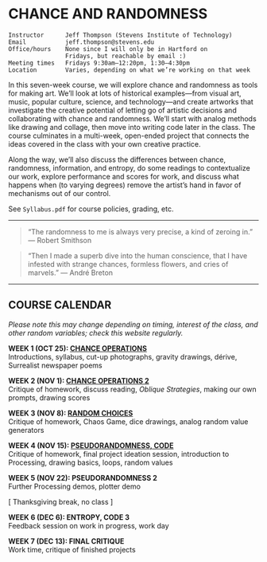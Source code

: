 # CHANCE AND RANDOMNESS

    Instructor      Jeff Thompson (Stevens Institute of Technology)
    Email           jeff.thompson@stevens.edu 
    Office/hours    None since I will only be in Hartford on 
                    Fridays, but reachable by email :)
    Meeting times   Fridays 9:30am–12:20pm, 1:30–4:30pm
    Location        Varies, depending on what we’re working on that week

In this seven-week course, we will explore chance and randomness as tools for making art. We’ll look at lots of historical examples—from visual art, music, popular culture, science, and technology—and create artworks that investigate the creative potential of letting go of artistic decisions and collaborating with chance and randomness. We’ll start with analog methods like drawing and collage, then move into writing code later in the class. The course culminates in a multi-week, open-ended project that connects the ideas covered in the class with your own creative practice.

Along the way, we’ll also discuss the differences between chance, randomness, information, and entropy, do some readings to contextualize our work, explore performance and scores for work, and discuss what happens when (to varying degrees) remove the artist’s hand in favor of mechanisms out of our control.

See `Syllabus.pdf` for course policies, grading, etc.

***  

> “The randomness to me is always very precise, a kind of zeroing in.” — Robert Smithson

> “Then I made a superb dive into the human conscience, that I have infested with strange chances, formless flowers, and cries of marvels.” — André Breton

***  

## COURSE CALENDAR
*Please note this may change depending on timing, interest of the class, and other random variables; check this website regularly.*

**WEEK 1 (OCT 25): [CHANCE OPERATIONS](https://github.com/jeffThompson/ChanceAndRandomness/blob/master/Week01-ChanceOperations.md)**  
Introductions, syllabus, cut-up photographs, gravity drawings, dérive, Surrealist newspaper poems

**WEEK 2 (NOV 1): [CHANCE OPERATIONS 2](https://github.com/jeffThompson/ChanceAndRandomness/blob/master/Week02-ChanceOperations2.md)**  
Critique of homework, discuss reading, *Oblique Strategies*, making our own prompts, drawing scores 

**WEEK 3 (NOV 8): [RANDOM CHOICES](https://github.com/jeffThompson/ChanceAndRandomness/blob/master/Week03-RandomChoices.md)**  
Critique of homework, Chaos Game, dice drawings, analog random value generators

**WEEK 4 (NOV 15): [PSEUDORANDOMNESS, CODE](https://github.com/jeffThompson/ChanceAndRandomness/blob/master/Week04-Psuedorandomness.md)**  
Critique of homework, final project ideation session, introduction to Processing, drawing basics, loops, random values  

**WEEK 5 (NOV 22): PSEUDORANDOMNESS 2**  
Further Processing demos, plotter demo  

\[ Thanksgiving break, no class \]

**WEEK 6 (DEC 6): ENTROPY, CODE 3**  
Feedback session on work in progress, work day

**WEEK 7 (DEC 13): FINAL CRITIQUE**  
Work time, critique of finished projects

